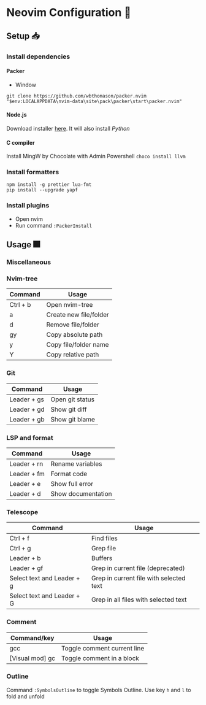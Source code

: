 # Neovim Configuration 🔧

## Setup 📥

### Install dependencies

#### Packer

-   Window

```
git clone https://github.com/wbthomason/packer.nvim "$env:LOCALAPPDATA\nvim-data\site\pack\packer\start\packer.nvim"
```

#### Node.js

Download installer [here](https://nodejs.org/en/download). It will also install _Python_

#### C compiler

Install MingW by Chocolate with Admin Powershell
`choco install llvm`

### Install formatters

```
npm install -g prettier lua-fmt
pip install --upgrade yapf

```

### Install plugins

-   Open nvim
-   Run command `:PackerInstall`

## Usage 🎆

### Miscellaneous

### Nvim-tree

| Command  | Usage                  |
| -------- | ---------------------- |
| Ctrl + b | Open nvim-tree         |
| a        | Create new file/folder |
| d        | Remove file/folder     |
| gy       | Copy absolute path     |
| y        | Copy file/folder name  |
| Y        | Copy relative path     |

### Git

| Command     | Usage           |
| ----------- | --------------- |
| Leader + gs | Open git status |
| Leader + gd | Show git diff   |
| Leader + gb | Show git blame  |

### LSP and format

| Command     | Usage              |
| ----------- | ------------------ |
| Leader + rn | Rename variables   |
| Leader + fm | Format code        |
| Leader + e  | Show full error    |
| Leader + d  | Show documentation |

### Telescope

| Command                    | Usage                                   |
| -------------------------- | --------------------------------------- |
| Ctrl + f                   | Find files                              |
| Ctrl + g                   | Grep file                               |
| Leader + b                 | Buffers                                 |
| Leader + gf                | Grep in current file (deprecated)       |
| Select text and Leader + g | Grep in current file with selected text |
| Select text and Leader + G | Grep in all files with selected text    |

### Comment

| Command/key     | Usage                       |
| --------------- | --------------------------- |
| gcc             | Toggle comment current line |
| [Visual mod] gc | Toggle comment in a block   |

### Outline

Command `:SymbolsOutline` to toggle Symbols Outline. Use key `h` and `l` to fold and unfold
